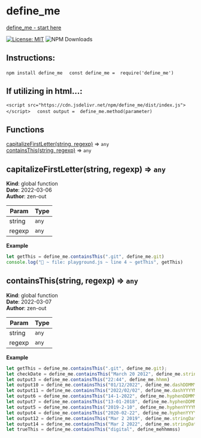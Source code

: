 # define_me
[define_me - start here](https://zen-out.github.io/packages/define_me)

[![License: MIT](https://img.shields.io/badge/License-MIT-yellow.svg)](https://opensource.org/licenses/MIT)
![NPM Downloads](https://img.shields.io/npm/dw/define_me)
## Instructions: 
```npm install define_me ``` 
 ``` const define_me =  require('define_me')```

## If utilizing in html...: 
```<script src="https://cdn.jsdelivr.net/npm/define_me/dist/index.js"></script> ``` 
 ``` const output =  define_me.method(parameter)```

## Functions

<dl>
<dt><a href="#capitalizeFirstLetter">capitalizeFirstLetter(string, regexp)</a> ⇒ <code>any</code></dt>
<dd></dd>
<dt><a href="#containsThis">containsThis(string, regexp)</a> ⇒ <code>any</code></dt>
<dd></dd>
</dl>

<a name="capitalizeFirstLetter"></a>

## capitalizeFirstLetter(string, regexp) ⇒ <code>any</code>
**Kind**: global function  
**Date**: 2022-03-06  
**Author**: zen-out  

| Param | Type |
| --- | --- |
| string | <code>any</code> | 
| regexp | <code>any</code> | 

**Example**  
```js
let getThis = define_me.containsThis(".git", define_me.git)
console.log("🚀 ~ file: playground.js ~ line 4 ~ getThis", getThis)
```
<a name="containsThis"></a>

## containsThis(string, regexp) ⇒ <code>any</code>
**Kind**: global function  
**Date**: 2022-03-07  
**Author**: zen-out  

| Param | Type |
| --- | --- |
| string | <code>any</code> | 
| regexp | <code>any</code> | 

**Example**  
```js
let getThis = define_me.containsThis(".git", define_me.git);
let checkDate = define_me.containsThis("March 20 2012", define_me.stringDate)
let output3 = define_me.containsThis("22:44", define_me.hhmm)
let output10 = define_me.containsThis("01/12/2022", define_me.dashDDMMYYYY)
let output11 = define_me.containsThis("2022/02/02", define_me.dashYYYYMMDD)
let output6 = define_me.containsThis("14-1-2022", define_me.hyphenDDMMYYYY)
let output7 = define_me.containsThis("13-01-2018", define_me.hyphenDDMMYYYY)
let output5 = define_me.containsThis("2019-2-10", define_me.hyphenYYYYMMDD)
let output4 = define_me.containsThis("2020-02-22", define_me.hyphenYYYYMMDD)
let output12 = define_me.containsThis("Mar 2 2019", define_me.stringDate)
let output14 = define_me.containsThis("Mar 2 2022", define_me.stringDate)
let trueThis = define_me.containsThis("digital", define_mehhmmss)
```